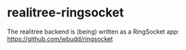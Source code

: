 # realitree-ringsocket
The realitree backend is (being) written as a RingSocket app:
https://github.com/wbudd/ringsocket
